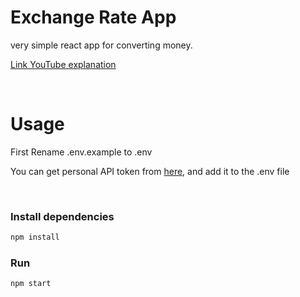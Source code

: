 # Exchange Rate App

very simple react app for converting money.

[Link YouTube explanation](https://youtu.be/RTliy149mjs)

</br>

# Usage

First Rename .env.example to .env

You can get personal API token from [here](https://manage.exchangeratesapi.io/), and add it to the .env file

</br>

### Install dependencies

```bash
npm install
```

### Run

```bash
npm start
```

